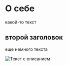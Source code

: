 # О себе
какой-то текст
## второй заголовок
еще немного текста 

![Текст с описанием](http://pikstok.ru/images/images/1532337293877.jpg)